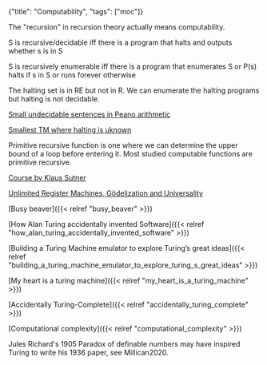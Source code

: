{"title": "Computability", "tags": ["moc"]}

The "recursion" in recursion theory actually means computability.

S is recursive/decidable iff there is a program that halts and outputs whether s is in S

S is recursively enumerable iff there is a program that enumerates S or P(s) halts if s in S or runs forever otherwise

The halting set is in RE but not in R. We can enumerate the halting programs but halting is not decidable.

[Small undecidable sentences in Peano arithmetic](http://math.andrej.com/2006/11/04/are-small-sentences-of-peano-arithmetic-decidable/)

[Smallest TM where halting is uknown](https://cstheory.stackexchange.com/questions/20978/what-is-the-smallest-turing-machine-where-it-is-unknown-if-it-halts-or-not)

Primitive recursive function is one where we can determine the upper bound of a loop before entering it.
Most studied computable functions are primitive recursive.

[Course by Klaus Sutner](https://www.cs.cmu.edu/~sutner/CDM/index.html)

[Unlimited Register Machines, Gödelization and Universality](https://www.youtube.com/watch?v=7Q-UwjgZ0q4)

[Busy beaver]({{< relref "busy_beaver" >}})

[How Alan Turing accidentally invented Software]({{< relref "how_alan_turing_accidentally_invented_software" >}})

[Building a Turing Machine emulator to explore Turing’s great ideas]({{< relref "building_a_turing_machine_emulator_to_explore_turing_s_great_ideas" >}})

[My heart is a turing machine]({{< relref "my_heart_is_a_turing_machine" >}})

[Accidentally Turing-Complete]({{< relref "accidentally_turing_complete" >}})

[Computational complexity]({{< relref "computational_complexity" >}})

Jules Richard's 1905 Paradox of definable numbers may have inspired Turing to write his 1936 paper, see Millican2020.


